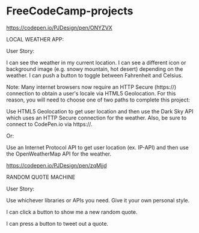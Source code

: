 # FreeCodeCamp-projects

https://codepen.io/PJDesign/pen/ONYZVX

LOCAL WEATHER APP:

User Story: 

I can see the weather in my current location.
I can see a different icon or background image (e.g. snowy mountain, hot desert) depending on the weather.
I can push a button to toggle between Fahrenheit and Celsius.

Note: Many internet browsers now require an HTTP Secure (https://) connection to obtain a user's locale via HTML5 Geolocation. For this reason, you will need to choose one of two paths to complete this project:

Use HTML5 Geolocation to get user location and then use the Dark Sky API which uses an HTTP Secure connection for the weather. Also, be sure to connect to CodePen.io via https://.

Or:

Use an Internet Protocol API to get user location (ex. IP-API) and then use the OpenWeatherMap API for the weather.










https://codepen.io/PJDesign/pen/zqMjjd

RANDOM QU0TE MACHINE

User Story:

Use whichever libraries or APIs you need. Give it your own personal style.

I can click a button to show me a new random quote.

I can press a button to tweet out a quote.
